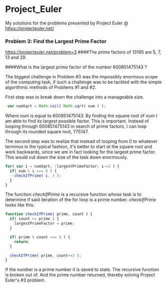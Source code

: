 # Project_Euler
My solutions for the problems presented by Project Euler @ https://projecteuler.net/

### Problem 3: Find the Largest Prime Factor
https://projecteuler.net/problem=3
####The prime factors of 13195 are 5, 7, 13 and 29.

####What is the largest prime factor of the number 600851475143 ?

The biggest challenge in Problem #3 was the impossibly enormous scope of the computing task, if such a challenge was to be tackled with the simple algorithmic methods of Problems #1 and #2.

First step was to break down the challenge into a manageable size. 
```javascript
 var numSqrt = Math.ceil( Math.sqrt( num ) );
```
Where *num* is equal to 600851475143. By finding the square root of *num* I am able to find its largest possible factor. This is important. Instead of looping through 600851475143 in search of prime factors, I can loop through its rounded square root, 775147.

The second step was to realize that instead of looping from 0 to whatever terminus in the typical fashion, it's better to start at the square root and work backwards, since we are in fact looking for the largest prime factor. This would cut down the size of the task down enormously.

```javascript
for( var i = numSqrt; !largestPrimeFactor; i-=2 ) {
  if( num % i === 0 ) {
    checkIfPrime( i, 3 );
  }
}
```
The function *checkIfPrime* is a recursive function whose task is to determine if said iteration of the for loop is a prime number. *checkIfPrime* looks like this:
```javascript
function checkIfPrime( prime, count ) {
  if( count >= prime ) {
    largestPrimeFactor = prime;
  }

  if( prime % count === 0 ) {
    return;
  }

  checkIfPrime( prime, count+=2 );
}
```

If the number is a prime number it is saved to state. The recursive function is broken out of. And the prime number returned, thereby solving Project Euler's #3 problem.
